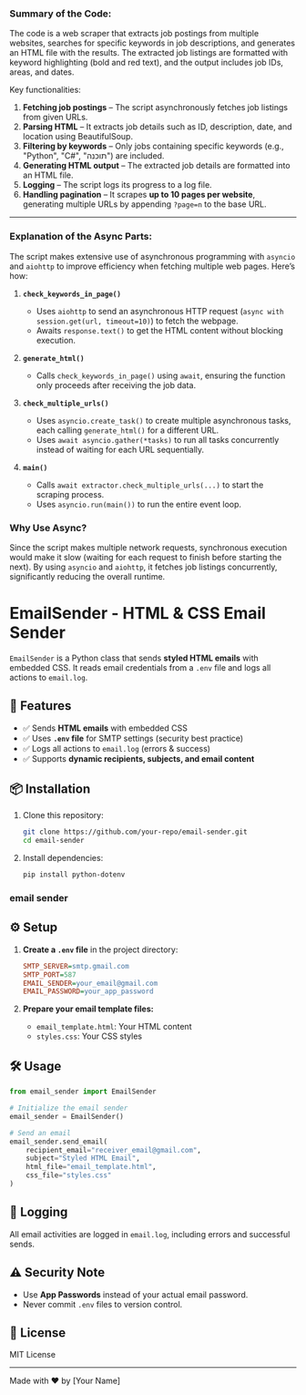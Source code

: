 ### Summary of the Code:
The code is a web scraper that extracts job postings from multiple websites, searches for specific keywords in job descriptions, and generates an HTML file with the results. The extracted job listings are formatted with keyword highlighting (bold and red text), and the output includes job IDs, areas, and dates. 

Key functionalities:
1. **Fetching job postings** – The script asynchronously fetches job listings from given URLs.
2. **Parsing HTML** – It extracts job details such as ID, description, date, and location using BeautifulSoup.
3. **Filtering by keywords** – Only jobs containing specific keywords (e.g., "Python", "C#", "תוכנה") are included.
4. **Generating HTML output** – The extracted job details are formatted into an HTML file.
5. **Logging** – The script logs its progress to a log file.
6. **Handling pagination** – It scrapes **up to 10 pages per website**, generating multiple URLs by appending `?page=n` to the base URL.

---

### Explanation of the Async Parts:
The script makes extensive use of asynchronous programming with `asyncio` and `aiohttp` to improve efficiency when fetching multiple web pages. Here’s how:

1. **`check_keywords_in_page()`**  
   - Uses `aiohttp` to send an asynchronous HTTP request (`async with session.get(url, timeout=10)`) to fetch the webpage.
   - Awaits `response.text()` to get the HTML content without blocking execution.

2. **`generate_html()`**  
   - Calls `check_keywords_in_page()` using `await`, ensuring the function only proceeds after receiving the job data.

3. **`check_multiple_urls()`**  
   - Uses `asyncio.create_task()` to create multiple asynchronous tasks, each calling `generate_html()` for a different URL.
   - Uses `await asyncio.gather(*tasks)` to run all tasks concurrently instead of waiting for each URL sequentially.

4. **`main()`**  
   - Calls `await extractor.check_multiple_urls(...)` to start the scraping process.
   - Uses `asyncio.run(main())` to run the entire event loop.

### Why Use Async?  
Since the script makes multiple network requests, synchronous execution would make it slow (waiting for each request to finish before starting the next). By using `asyncio` and `aiohttp`, it fetches job listings concurrently, significantly reducing the overall runtime.

# EmailSender - HTML & CSS Email Sender

`EmailSender` is a Python class that sends **styled HTML emails** with embedded CSS. It reads email credentials from a `.env` file and logs all actions to `email.log`.

## 🚀 Features
- ✅ Sends **HTML emails** with embedded CSS
- ✅ Uses **`.env` file** for SMTP settings (security best practice)
- ✅ Logs all actions to `email.log` (errors & success)
- ✅ Supports **dynamic recipients, subjects, and email content**

## 📦 Installation
1. Clone this repository:
   ```sh
   git clone https://github.com/your-repo/email-sender.git
   cd email-sender
   ```
2. Install dependencies:
   ```sh
   pip install python-dotenv
   ```
### email sender ###
## ⚙️ Setup
1. **Create a `.env` file** in the project directory:
   ```ini
   SMTP_SERVER=smtp.gmail.com
   SMTP_PORT=587
   EMAIL_SENDER=your_email@gmail.com
   EMAIL_PASSWORD=your_app_password
   ```

2. **Prepare your email template files:**
   - `email_template.html`: Your HTML content
   - `styles.css`: Your CSS styles

## 🛠 Usage
```python
from email_sender import EmailSender

# Initialize the email sender
email_sender = EmailSender()

# Send an email
email_sender.send_email(
    recipient_email="receiver_email@gmail.com",
    subject="Styled HTML Email",
    html_file="email_template.html",
    css_file="styles.css"
)
```

## 📜 Logging
All email activities are logged in `email.log`, including errors and successful sends.

## ⚠️ Security Note
- Use **App Passwords** instead of your actual email password.
- Never commit `.env` files to version control.

## 📄 License
MIT License

---
Made with ❤️ by [Your Name]

